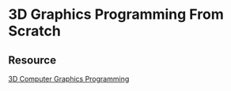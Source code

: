 # 3D Graphics Programming From Scratch
## Resource
[3D Computer Graphics Programming](https://pikuma.com/courses/learn-3d-computer-graphics-programming)

